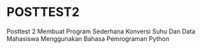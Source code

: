 # POSTTEST2

Posttest 2 Membuat Program Sederhana Konversi Suhu Dan Data Mahasiswa Menggunakan Bahasa Pemrograman Python
